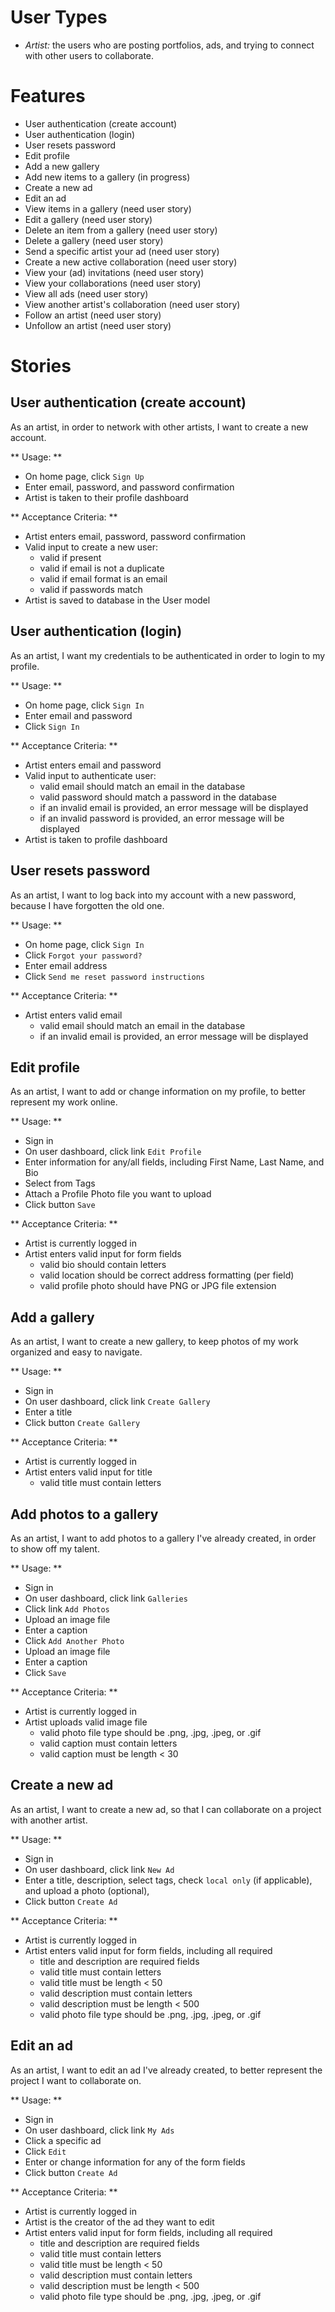 # User Types
* *Artist:* the users who are posting portfolios, ads, and trying to connect with other users to collaborate.

# Features
* User authentication (create account)
* User authentication (login)
* User resets password
* Edit profile
* Add a new gallery
* Add new items to a gallery (in progress)
* Create a new ad
* Edit an ad
* View items in a gallery (need user story)
* Edit a gallery (need user story)
* Delete an item from a gallery (need user story)
* Delete a gallery (need user story)
* Send a specific artist your ad (need user story)
* Create a new active collaboration (need user story)
* View your (ad) invitations (need user story)
* View your collaborations (need user story)
* View all ads (need user story)
* View another artist's collaboration (need user story)
* Follow an artist (need user story)
* Unfollow an artist (need user story)

# Stories

## User authentication (create account)

As an artist,
in order to network with other artists,
I want to create a new account.

** Usage: **
* On home page, click `Sign Up`
* Enter email, password, and password confirmation
* Artist is taken to their profile dashboard

** Acceptance Criteria: **
* Artist enters email, password, password confirmation
* Valid input to create a new user:
  * valid if present
  * valid if email is not a duplicate
  * valid if email format is an email
  * valid if passwords match
* Artist is saved to database in the User model

## User authentication (login)

As an artist,
I want my credentials to be authenticated
in order to login to my profile.

** Usage: **
* On home page, click `Sign In`
* Enter email and password
* Click `Sign In`

** Acceptance Criteria: **
* Artist enters email and password
* Valid input to authenticate user:
  * valid email should match an email in the database
  * valid password should match a password in the database
  * if an invalid email is provided, an error message will be displayed
  * if an invalid password is provided, an error message will be displayed
* Artist is taken to profile dashboard

## User resets password

As an artist,
I want to log back into my account with a new password,
because I have forgotten the old one.

** Usage: **
* On home page, click `Sign In`
* Click `Forgot your password?`
* Enter email address
* Click `Send me reset password instructions`

** Acceptance Criteria: **
* Artist enters valid email
  * valid email should match an email in the database
  * if an invalid email is provided, an error message will be displayed

## Edit profile

As an artist,
I want to add or change information on my profile,
to better represent my work online.

** Usage: **
* Sign in
* On user dashboard, click link `Edit Profile`
* Enter information for any/all fields, including First Name, Last Name, and Bio
* Select from Tags
* Attach a Profile Photo file you want to upload
* Click button `Save`

** Acceptance Criteria: **
* Artist is currently logged in
* Artist enters valid input for form fields
  * valid bio should contain letters
  * valid location should be correct address formatting (per field)
  * valid profile photo should have PNG or JPG file extension

## Add a gallery

As an artist,
I want to create a new gallery,
to keep photos of my work organized and easy to navigate.

** Usage: **
* Sign in
* On user dashboard, click link `Create Gallery`
* Enter a title
* Click button `Create Gallery`

** Acceptance Criteria: **
* Artist is currently logged in
* Artist enters valid input for title
  * valid title must contain letters

## Add photos to a gallery

As an artist,
I want to add photos to a gallery I've already created,
in order to show off my talent.

** Usage: **
* Sign in
* On user dashboard, click link `Galleries`
* Click link `Add Photos`
* Upload an image file
* Enter a caption
* Click `Add Another Photo`
* Upload an image file
* Enter a caption
* Click `Save`

** Acceptance Criteria: **
* Artist is currently logged in
* Artist uploads valid image file
  * valid photo file type should be .png, .jpg, .jpeg, or .gif
  * valid caption must contain letters
  * valid caption must be length < 30

## Create a new ad

As an artist,
I want to create a new ad,
so that I can collaborate on a project with another artist.

** Usage: **
* Sign in
* On user dashboard, click link `New Ad`
* Enter a title, description, select tags, check `local only` (if applicable),
and upload a photo (optional),
* Click button `Create Ad`

** Acceptance Criteria: **
* Artist is currently logged in
* Artist enters valid input for form fields, including all required
  * title and description are required fields
  * valid title must contain letters
  * valid title must be length < 50
  * valid description must contain letters
  * valid description must be length < 500
  * valid photo file type should be .png, .jpg, .jpeg, or .gif

## Edit an ad

As an artist,
I want to edit an ad I've already created,
to better represent the project I want to collaborate on.

** Usage: **
* Sign in
* On user dashboard, click link `My Ads`
* Click a specific ad
* Click `Edit`
* Enter or change information for any of the form fields
* Click button `Create Ad`

** Acceptance Criteria: **
* Artist is currently logged in
* Artist is the creator of the ad they want to edit
* Artist enters valid input for form fields, including all required
  * title and description are required fields
  * valid title must contain letters
  * valid title must be length < 50
  * valid description must contain letters
  * valid description must be length < 500
  * valid photo file type should be .png, .jpg, .jpeg, or .gif
